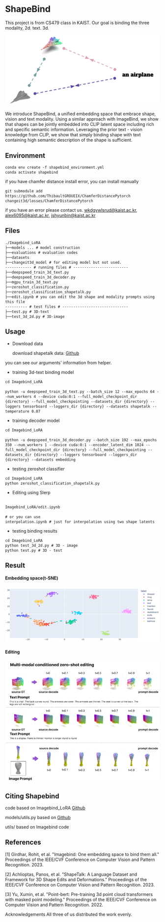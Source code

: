 # ShapeBind
This project is from CS479 class in KAIST. 
Our goal is binding the three modality, 2d. text. 3d. 

![edit](./images/shapebind2.png)

  We introduce ShapeBind, a unified embedding space that embrace shape, vision and text modality. Using a similar approach with ImageBind, we show that shapes can be jointly embedded into CLIP latent space including rich and specific semantic information. Leveraging the prior text - vision knowledge from CLIP, we show that simply binding shape with text containing high semantic description of the shape is sufficient.



## Environment
```
conda env create -f shapebind_environment.yml
conda activate shapebind
```
if you have chamfer distance install error, you can install manually 
```
git submodule add https://github.com/ThibaultGROUEIX/ChamferDistancePytorch changeit3d/losses/ChamferDistancePytorch
```
if you have an error please contact us. wkdgywlsrud@kaist.ac.kr, alex6095@kaist.ac.kr, jshyunbin@kaist.ac.kr

## Files 
```
./Imagebind_LoRA
├──models ... # model construction
├──evaluations # evaluation codes
├──datasets 
├──changeit3d_model # for editing model but not used.
------------ # running files # -------------------------
├──deepspeed_train_3d_text.py
├──deepspeed_train_3d_decoder.py
├──mgpu_train_3d_text.py
├──zeroshot_classification.py
├──zeroshot_classification_shapetalk.py
├──edit.ipynb # you can edit the 3d shape and modality prompts using this file
---------- # test files # ------------------------------
├──test.py # 3D-text
├──test_3d_2d.py # 3D-image
```

## Usage
* Download data

    download shapetalk data: [Github](https://github.com/optas/changeit3d#shapetalk-dataset--rocket-)

you can see our arguments' information from helper. 

* training 3d-text binding model
```
cd Imagebind_LoRA

python -u deepspeed_train_3d_text.py --batch_size 12 --max_epochs 64 --num_workers 4 --device cuda:0:1 --full_model_checkpoint_dir {directory} --full_model_checkpointing --datasets_dir {directory} --loggers tensorboard --loggers_dir {directory} --datasets shapetalk --temperature 0.07
```

* training decoder model
```
cd Imagebind_LoRA

python -u deepspeed_train_3d_decoder.py --batch_size 192 --max_epochs 350 --num_workers 1 --device cuda:0:1 --encoder_latent_dim 1024 --full_model_checkpoint_dir {directory} --full_model_checkpointing --datasets_dir {directory} --loggers tensorboard --loggers_dir {directory} --datasets embedding
```

* testing zeroshot classifier
```
cd Imagebind_LoRA
python zeroshot_classification_shapetalk.py
```

* Editing using Slerp
```

Imagebind_LoRA/edit.ipynb

# or you can use 
interpolation.ipynb # just for interpolation using two shape latents
```

* testing binding results
```
cd Imagebind_LoRA
python test_3d_2d.py # 3D - image
python test.py # 3D - test
```

## Result
#### Embedding space(t-SNE)
![embed](./images/tsne.PNG)
#### Editing
![edit](./images/interpolation.png)


## Citing Shapebind
code based on Imagebind_LoRA [Github](https://github.com/fabawi/ImageBind-LoRA)

models/utils.py based on [Github](https://github.com/openai/point-e/blob/main/point_e/models/util.py)

utils/ based on Imagebind code




## References

[1] Girdhar, Rohit, et al. "Imagebind: One embedding space to bind them all." Proceedings of the IEEE/CVF Conference on Computer Vision and Pattern Recognition. 2023.

[2] Achlioptas, Panos, et al. "ShapeTalk: A Language Dataset and Framework for 3D Shape Edits and Deformations." Proceedings of the IEEE/CVF Conference on Computer Vision and Pattern Recognition. 2023.

[3] Yu, Xumin, et al. "Point-bert: Pre-training 3d point cloud transformers with masked point modeling." Proceedings of the IEEE/CVF Conference on Computer Vision and Pattern Recognition. 2022.

Acknowledgements
All three of us distributed the work evenly.

